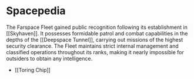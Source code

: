 # Spacepedia
The Farspace Fleet gained public recognition following its establishment in [[Skyhaven]]. It possesses formidable patrol and combat capabilities in the depths of the [[Deepspace Tunnel]], carrying out missions of the highest security clearance. 
The Fleet maintains strict internal management and classified operations throughout its ranks, making it nearly impossible for outsiders to obtain any intelligence.

* [[Toring Chip]]